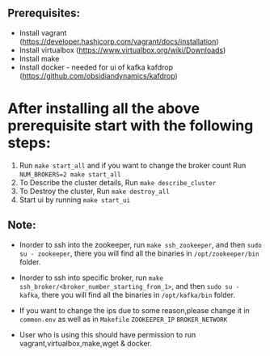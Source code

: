 Prerequisites:
--------------
- Install vagrant (https://developer.hashicorp.com/vagrant/docs/installation)
- Install virtualbox (https://www.virtualbox.org/wiki/Downloads)
- Install make
- Install docker - needed for ui of kafka kafdrop (https://github.com/obsidiandynamics/kafdrop)

After installing all the above prerequisite start with the following steps:
===========================================================================

1) Run `make start_all` and if you want to change the broker count Run `NUM_BROKERS=2 make start_all`
2) To Describe the cluster details, Run `make describe_cluster`
3) To Destroy the cluster, Run `make destroy_all`
4) Start ui by running `make start_ui`



Note:
-----

- Inorder to ssh into the zookeeper, run `make ssh_zookeeper`, and then `sudo su - zookeeper`, 
  there you will find all the  binaries in `/opt/zookeeper/bin` folder.

- Inorder to ssh into specific broker, run `make ssh_broker/<broker_number_starting_from_1>`, and then `sudo su - kafka`, 
  there you will find all the  binaries in `/opt/kafka/bin` folder.

- If you want to change the ips due to some reason,please change it in 
    `common.env` as well as in `Makefile`
        `ZOOKEEPER_IP`
        `BROKER_NETWORK`
- User who is using this should have permission to run vagrant,virtualbox,make,wget & docker.